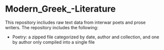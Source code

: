 # Modern_Greek_-Literature
This repository incliudes raw text data from interwar poets and prose writers. The repository includes the following:
- Poetry: a zipped file categorized by date, author and collection, and one by author only compiled into a single file
